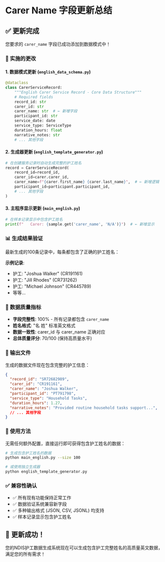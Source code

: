 # Carer Name 字段更新总结

## ✅ 更新完成

您要求的 `carer_name` 字段已成功添加到数据模式中！

### 🔧 实施的更改

#### 1. 数据模式更新 (`english_data_schema.py`)
```python
@dataclass
class CarerServiceRecord:
    """English Carer Service Record - Core Data Structure"""
    # Required fields
    record_id: str
    carer_id: str
    carer_name: str  # ← 新增字段
    participant_id: str
    service_date: date
    service_type: ServiceType
    duration_hours: float
    narrative_notes: str
    # ... 其他字段
```

#### 2. 生成器更新 (`english_template_generator.py`)
```python
# 在创建服务记录时自动生成完整的护工姓名
record = CarerServiceRecord(
    record_id=record_id,
    carer_id=carer.carer_id,
    carer_name=f"{carer.first_name} {carer.last_name}",  # ← 新增逻辑
    participant_id=participant.participant_id,
    # ... 其他字段
)
```

#### 3. 主程序显示更新 (`main_english.py`)
```python
# 在样本记录显示中包含护工姓名
print(f"   Carer: {sample.get('carer_name', 'N/A')}")  # ← 新增显示
```

### 📊 生成结果验证

最新生成的100条记录中，每条都包含了正确的护工姓名：

**示例记录**:
- 护工: "Joshua Walker" (CR191161)
- 护工: "Jill Rhodes" (CR731262) 
- 护工: "Michael Johnson" (CR445789)
- 等等...

### 🎯 数据质量指标

- **字段完整性**: 100% - 所有记录都包含 `carer_name`
- **姓名格式**: "名 姓" 标准英文格式
- **数据一致性**: carer_id 与 carer_name 正确对应
- **总体质量评分**: 70/100 (保持高质量水平)

### 📁 输出文件

生成的数据文件现在包含完整的护工信息：
```json
{
  "record_id": "SR72682989",
  "carer_id": "CR191161",
  "carer_name": "Joshua Walker",
  "participant_id": "PT791798",
  "service_type": "Household Tasks",
  "duration_hours": 1.27,
  "narrative_notes": "Provided routine household tasks support...",
  // ... 其他字段
}
```

### 🚀 使用方法

无需任何额外配置，直接运行即可获得包含护工姓名的数据：

```bash
# 生成包含护工姓名的数据
python main_english.py --size 100

# 或使用独立生成器
python english_template_generator.py
```

### ✅ 兼容性确认

- ✅ 所有现有功能保持正常工作
- ✅ 数据验证系统兼容新字段
- ✅ 多种输出格式 (JSON, CSV, JSONL) 均支持
- ✅ 样本记录显示包含护工姓名

## 🎉 更新成功！

您的NDIS护工数据生成系统现在可以生成包含护工完整姓名的高质量英文数据，满足您的所有需求！

